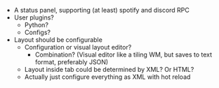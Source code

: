 - A status panel, supporting (at least) spotify and discord RPC
- User plugins? 
    - Python?
    - Configs?
- Layout should be configurable
    - Configuration or visual layout editor?
        - Combination? (Visual editor like a tiling WM, but saves to text format, preferably JSON)
    - Layout inside tab could be determined by XML? Or HTML?
    - Actually just configure everything as XML with hot reload
        